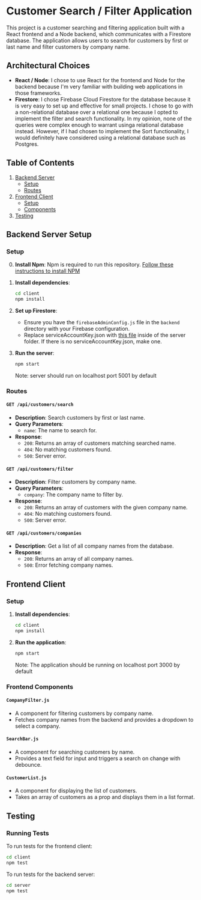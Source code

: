 # Customer Search / Filter Application

This project is a customer searching and filtering application built with a React frontend and a Node backend, which communicates with a Firestore database. The application allows users to search for customers by first or last name and filter customers by company name.

## Architectural Choices

- **React / Node**: I chose to use React for the frontend and Node for the backend because I'm very familiar with building web applications in those frameworks.
- **Firestore**: I chose Firebase Cloud Firestore for the database because it is very easy to set up and effective for small projects. I chose to go with a non-relational database over a relational one because I opted to implement the filter and search functionality. In my opinion, none of the queries were complex enough to warrant usinga relational database instead. However, if I had chosen to implement the Sort functionality, I would definitely have considered using a relational database such as Postgres.

## Table of Contents

1. [Backend Server](#backend-server)
   - [Setup](#setup)
   - [Routes](#routes)
2. [Frontend Client](#frontend-client)
   - [Setup](#setup-1)
   - [Components](#components)
3. [Testing](#testing)

## Backend Server Setup

### Setup

0. **Install Npm**:
  Npm is required to run this repository. [Follow these instructions to install NPM](https://radixweb.com/blog/installing-npm-and-nodejs-on-windows-and-mac)

2. **Install dependencies**:
   ```sh
   cd client
   npm install
   ```

3. **Set up Firestore**:
    - Ensure you have the `firebaseAdminConfig.js` file in the `backend` directory with your Firebase configuration.
    - Replace serviceAccountKey.json with [this file](https://drive.google.com/file/d/1eNqavF6YQAekizP5sHvat5Wl97pL1WZw/view?usp=sharing) inside of the server folder. If there is no serviceAccountKey.json, make one.


4. **Run the server**:
    ```sh
    npm start
    ```
    Note: server should run on localhost port 5001 by default

### Routes

#### `GET /api/customers/search`

- **Description**: Search customers by first or last name.
- **Query Parameters**:
  - `name`: The name to search for.
- **Response**: 
  - `200`: Returns an array of customers matching searched name.
  - `404`: No matching customers found.
  - `500`: Server error.

#### `GET /api/customers/filter`

- **Description**: Filter customers by company name.
- **Query Parameters**:
  - `company`: The company name to filter by.
- **Response**:
  - `200`: Returns an array of customers with the given company name.
  - `404`: No matching customers found.
  - `500`: Server error.

#### `GET /api/customers/companies`

- **Description**: Get a list of all company names from the database.
- **Response**:
  - `200`: Returns an array of all company names.
  - `500`: Error fetching company names.

## Frontend Client

### Setup

1. **Install dependencies**:
   ```sh
   cd client
   npm install
   ```

2. **Run the application**:
    ```sh
    npm start
    ```
    Note: The application should be running on localhost port 3000 by default

### Frontend Components

#### `CompanyFilter.js`

- A component for filtering customers by company name.
- Fetches company names from the backend and provides a dropdown to select a company.

#### `SearchBar.js`

- A component for searching customers by name.
- Provides a text field for input and triggers a search on change with debounce.

#### `CustomerList.js`

- A component for displaying the list of customers.
- Takes an array of customers as a prop and displays them in a list format.

## Testing

### Running Tests

To run tests for the frontend client:
```sh
cd client
npm test
```

To run tests for the backend server:
```sh
cd server
npm test
```
